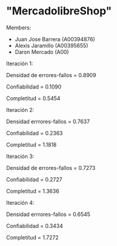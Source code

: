# "MercadolibreShop" 



Members:
- Juan Jose Barrera (A00394876)
- Alexis Jaramillo (A00395655)
- Daron Mercado (A00)

Iteración 1:

Densidad de errores-fallos = 0.8909

Confiabilidad = 0.1090

Completitud = 0.5454

Iteración 2:

Densidad errrores-fallos = 0.7637

Confiabilidad = 0.2363

Completitud = 1.1818

Iteración 3:

Densidad de errores-fallos = 0.7273

Confiabilidad = 0.2727 

Completitud = 1.3636


Iteración 4:

Densidad errrores-fallos = 0.6545

Confiabilidad = 0.3434

Completitud = 1.7272

